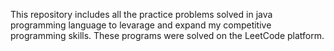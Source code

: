 This repository includes all the practice problems solved in java programming language to levarage and expand my competitive programming skills. These programs were solved on the LeetCode platform.
